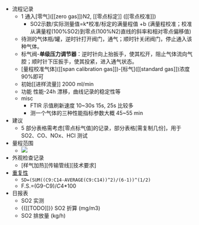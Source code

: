 - 流程记录
    - 1 通入[零气]([[zero gas]])N2, [[零点标定]] ([[零点校准]])
        - SO2示数/实际测量值=k*校准/标定的满量程值 +b (满量程校准；校准从满量程(100%SO2)到零点(100%N2)直线的斜率和相对零点偏移值)
    - 待测的气体瓶/罐，逆时针打开阀门，通气；顺时针关闭阀门，停止通入该种气体。
    - 标气阀-__单级压力调节器__：逆时针向上抬扳手，使其松开，阻止气体流向气腔；顺时针下压扳手，使其投紧，进入通气状态。
    - [量程校准气体]([[span calibration gas]])-[标气]([[standard gas]])浓度90%即可
    - 初始[[进样流量]] 2000 ml/min
    - 功能
性能-24h 漂移，曲线记录的稳定性等
    - misc
        - FTIR 示值刷新速度 10~30s 15s, 25s 比较多
        - 测一个气体的三种性能指标参数大概 45~55 min
- 建议
    - 5 部分表格需考虑[零点标气值]的记录，部分表格[需复制几份]，用于 SO2、CO、NOx、HCl 测试
- 量程范围
    - ![](https://firebasestorage.googleapis.com/v0/b/firescript-577a2.appspot.com/o/imgs%2Fapp%2FXELiu-NovaKG%2FJxf9M_fY2N.png?alt=media&token=bcb3f5f2-f486-4759-b55a-aa87d83eda26)
- 外观检查记录
    - [样气加热][传输管线][技术要求]
- [重复性]([[repeatability]])
    - `SD=(SUM((C9:C14-AVERAGE(C9:C14))^2)/(6-1))^(1/2)`
    - F.S.=(G9-C9)/$C$4*100
- 日报表
    - SO2 实测
    - {{[[TODO]]}} SO2 折算 (mg/m3)
    - SO2 排放量 (kg/h)
